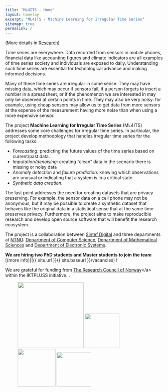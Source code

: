 ```yaml
---
title: "ML4ITS - Home"
layout: homelay
excerpt: "ML4ITS - Machine Learning for Irregular Time Series"
sitemap: true
permalink: /
---
```



(More details in [Research](research))

Time series are everywhere. Data recorded from sensors in mobile phones, financial data like accounting figures and climate indicators are all examples of time series society and individuals are exposed to daily. Understanding such time series are essential for technological advance and making informed decisions. 

Many of these time series are irregular in some sense. They may have missing data, which may occur if sensors fail, if a person forgets to insert a number in a spreadsheet, or if the phenomenon we are interested in may only be observed at certain points in time. They may also be very noisy: for example, using cheap sensors may allow us to get data from more sensors at the expense of the measurement having more noise than when using a more expensive sensor. 

The project **Machine Learning for Irregular Time Series** (ML4ITS) addresses some core challenges for irregular time series. In particular, the project develop methodology that handles irregular time series for the following tasks:

 - *Forecasting*: predicting the future values of the time series based on current/past data.
 - *Imputation/denoising*: creating “clean” data in the scenario there is missing or noisy data
 - *Anomaly detection* and *failure prediction*: knowing which observations are unusual or indicating that a system is in a critical state.
 - *Synthetic data creation*.
 
The last point addresses the need for creating datasets that are privacy preserving. For example, the sensor data on a cell phone may not be anonymous, but it may be possible to create a synthetic dataset that behaves like the original data in a statistical sense that at the same time preserves privacy. Furthermore, the project aims to make reproducible research and develop open source software that will benefit the research ecosystem.

The project is a collaboration between [Sintef Digital](https://www.sintef.no/digital/) and three departments at [NTNU](https://www.ntnu.edu/): [Department of Computer Science](https://www.ntnu.edu/idi), [Department of Mathematical Sciences](https://www.ntnu.edu/imf) and [Department of Electronic Systems](https://www.ntnu.edu/ies).


 **We are  hiring two PhD students and Master students to join the team** [(more info)]({{ site.url }}{{ site.baseurl }}/vacancies) **!**


We are grateful for funding from [The Research Council of Norway](href="https://www.forskningsradet.no/")</a> within the IKTPLUSS initiative. .

<figure class="fourth">
  <img src="{{ site.url }}{{ site.baseurl }}/images/logopic/Logo_Leiden.jpg" style="width: 210px">
  <img src="{{ site.url }}{{ site.baseurl }}/images/logopic/Logo_Nanofront.jpg" style="width: 110px">
  <img src="{{ site.url }}{{ site.baseurl }}/images/logopic/Logo_NWO.jpg" style="width: 120px">
  <img src="{{ site.url }}{{ site.baseurl }}/images/logopic/Logo_ERC.jpg" style="width: 110px">
</figure>
